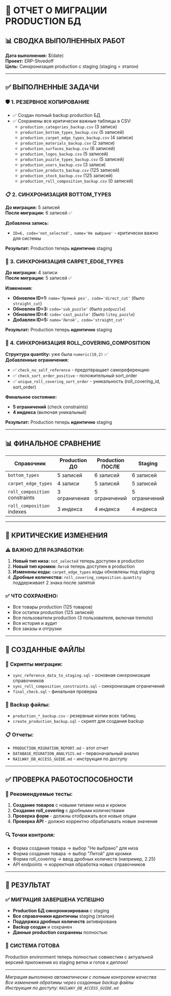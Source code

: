 # 🎯 ОТЧЕТ О МИГРАЦИИ PRODUCTION БД

## 📊 СВОДКА ВЫПОЛНЕННЫХ РАБОТ

**Дата выполнения:** $(date)  
**Проект:** ERP-Shvedoff  
**Цель:** Синхронизация production с staging (staging = эталон)

---

## ✅ ВЫПОЛНЕННЫЕ ЗАДАЧИ

### 🛡️ **1. РЕЗЕРВНОЕ КОПИРОВАНИЕ**
- ✅ Создан полный backup production БД
- ✅ Сохранены все критически важные таблицы в CSV:
  - `production_categories_backup.csv` (3 записи)
  - `production_bottom_types_backup.csv` (5 записей) 
  - `production_carpet_edge_types_backup.csv` (4 записи)
  - `production_materials_backup.csv` (2 записи)
  - `production_surfaces_backup.csv` (6 записей)
  - `production_logos_backup.csv` (5 записей)
  - `production_puzzle_types_backup.csv` (5 записей)
  - `production_users_backup.csv` (3 записи)
  - `production_products_backup.csv` (125 записей)
  - `production_stock_backup.csv` (125 записей)
  - `production_roll_composition_backup.csv` (0 записей)

### 📋 **2. СИНХРОНИЗАЦИЯ BOTTOM_TYPES**
**До миграции:** 5 записей  
**После миграции:** 6 записей ✅

**Добавлена запись:**
- `ID=6, code='not_selected', name='Не выбрано'` - критически важно для системы

**Результат:** Production теперь **идентично** staging

### 🔧 **3. СИНХРОНИЗАЦИЯ CARPET_EDGE_TYPES**  
**До миграции:** 4 записи  
**После миграции:** 5 записей ✅

**Изменения:**
- **Обновлен ID=1:** `name='Прямой рез', code='direct_cut'` (было `straight_cut`)
- **Обновлен ID=3:** `code='sub_puzzle'` (было `podpuzzle`)  
- **Обновлен ID=4:** `code='cast_puzzle'` (было `litoy_puzzle`)
- **Добавлен ID=5:** `name='Литой', code='straight_cut'`

**Результат:** Production теперь **идентично** staging

### 🔢 **4. СИНХРОНИЗАЦИЯ ROLL_COVERING_COMPOSITION**
**Структура quantity:** уже была `numeric(10,2)` ✅  
**Добавленные ограничения:**
- ✅ `check_no_self_reference` - предотвращает самореференцию
- ✅ `check_sort_order_positive` - положительный sort_order  
- ✅ `unique_roll_covering_sort_order` - уникальность (roll_covering_id, sort_order)

**Финальное состояние:**
- **5 ограничений** (check constraints)
- **4 индекса** (включая уникальный)

**Результат:** Production теперь **идентично** staging

---

## 📊 ФИНАЛЬНОЕ СРАВНЕНИЕ

| Справочник | Production ДО | Production ПОСЛЕ | Staging | ✅ Статус |
|------------|---------------|------------------|---------|-----------|
| `bottom_types` | 5 записей | 6 записей | 6 записей | **ИДЕНТИЧНО** |
| `carpet_edge_types` | 4 записи | 5 записей | 5 записей | **ИДЕНТИЧНО** |
| `roll_composition` constraints | 3 ограничения | 5 ограничений | 5 ограничений | **ИДЕНТИЧНО** |
| `roll_composition` indexes | 3 индекса | 4 индекса | 4 индекса | **ИДЕНТИЧНО** |

---

## 🚨 КРИТИЧЕСКИЕ ИЗМЕНЕНИЯ

### ⚠️ **ВАЖНО ДЛЯ РАЗРАБОТКИ:**
1. **Новый тип низа:** `not_selected` теперь доступен в production
2. **Новый тип кромки:** `Литой` теперь доступен в production  
3. **Изменены коды:** `carpet_edge_types` коды обновлены под staging
4. **Дробные количества:** `roll_covering_composition.quantity` поддерживает 2 знака после запятой

### ✅ **ЧТО СОХРАНЕНО:**
- Все товары production (125 товаров)
- Все остатки production (125 записей)
- Все пользователи production (3 пользователя, включая tremolo)
- Вся история и аудит
- Все заказы и отгрузки

---

## 🔧 СОЗДАННЫЕ ФАЙЛЫ

### 📄 **Скрипты миграции:**
- `sync_reference_data_to_staging.sql` - основная синхронизация справочников
- `sync_roll_composition_constraints.sql` - синхронизация ограничений
- `final_check.sql` - финальная проверка

### 💾 **Backup файлы:**
- `production_*_backup.csv` - резервные копии всех таблиц
- `create_production_backup.sql` - скрипт для создания backup

### 📋 **Отчеты:**
- `PRODUCTION_MIGRATION_REPORT.md` - этот отчет
- `DATABASE_MIGRATION_ANALYSIS.md` - первоначальный анализ
- `RAILWAY_DB_ACCESS_GUIDE.md` - инструкция по доступу

---

## ✅ ПРОВЕРКА РАБОТОСПОСОБНОСТИ

### 🧪 **Рекомендуемые тесты:**
1. **Создание товаров** с новыми типами низа и кромок
2. **Создание roll_covering** с дробными количествами
3. **Проверка форм** - должны отображать все новые опции
4. **Проверка API** - должно корректно обрабатывать новые значения

### 🔍 **Точки контроля:**
- Форма создания товара → выбор "Не выбрано" для низа
- Форма создания товара → выбор "Литой" для кромки  
- Форма roll_covering → ввод дробных количеств (например, 2.25)
- API endpoints → корректная обработка новых справочников

---

## 🎯 РЕЗУЛЬТАТ

### ✅ **МИГРАЦИЯ ЗАВЕРШЕНА УСПЕШНО**
- **Production БД синхронизирована** с staging
- **Все справочники идентичны** staging (эталон)
- **Поддержка дробных количеств** активирована
- **Backup создан** и сохранен
- **Данные production сохранены** полностью

### 🚀 **СИСТЕМА ГОТОВА**
Production environment теперь полностью совместим с актуальной версией приложения из staging ветки и готов к деплою!

---

*Миграция выполнена автоматически с полным контролем качества*  
*Все изменения обратимы через созданные backup файлы*  
*Инструкция по доступу: `RAILWAY_DB_ACCESS_GUIDE.md`*













